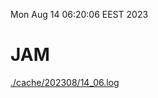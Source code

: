Mon Aug 14 06:20:06 EEST 2023
# JAM
<a href='./cache/202308/14_06.log'>./cache/202308/14_06.log</a>
